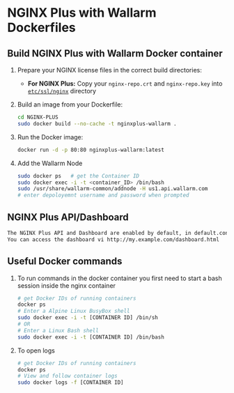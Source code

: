 # NGINX Plus with Wallarm Dockerfiles


## Build NGINX Plus with Wallarm Docker container

 1. Prepare your NGINX license files in the correct build directories:
      * **For NGINX Plus:** Copy your `nginx-repo.crt` and `nginx-repo.key` into [`etc/ssl/nginx`](./NGINX-PLUS/ssl/nginx) directory

 2. Build an image from your Dockerfile:
    ```bash
    cd NGINX-PLUS
    sudo docker build --no-cache -t nginxplus-wallarm .
    ```
 3. Run the Docker image:
     ```bash
    docker run -d -p 80:80 nginxplus-wallarm:latest
    ```
 4. Add the Wallarm Node
    ```bash
    sudo docker ps   # get the Container ID
    sudo docker exec -i -t <container_ID> /bin/bash
    sudo /usr/share/wallarm-common/addnode -H us1.api.wallarm.com
    # enter depoloyemnt username and password when prompted
    ```

## NGINX Plus API/Dashboard

   ```bash
   The NGINX Plus API and Dashboard are enabled by default, in default.conf. (write=off)
   You can access the dashboard vi http://my.example.com/dashboard.html
   ```
   
## Useful Docker commands


 1. To run commands in the docker container you first need to start a bash session inside the nginx container
    ```bash
    # get Docker IDs of running containers
    docker ps
    # Enter a Alpine Linux BusyBox shell
    sudo docker exec -i -t [CONTAINER ID] /bin/sh
    # OR
    # Enter a Linux Bash shell
    sudo docker exec -i -t [CONTAINER ID] /bin/bash
    ```

 2. To open logs
    ```bash
    # get Docker IDs of running containers
    docker ps
    # View and follow container logs
    sudo docker logs -f [CONTAINER ID]
    ```
